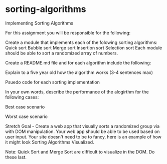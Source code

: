 # sorting-algorithms
Implementing Sorting Algorithms

For this assignment you will be responsible for the following:

Create a module that implements each of the folowing sorting algorithms:
Quick sort
Bubble sort
Merge sort
Insertion sort
Selection sort
Each module should be able to sort a randomized array of numbers.

Create a README.md file and for each algorithm include the following:

Explain to a five year old how the algorithm works (3-4 sentences max)

Psuedo code for each sorting implementation

In your own words, describe the performance of the alogirthm for the following cases:

Best case scenario

Worst case scenario

Stretch Goal - Create a web app that visually sorts a randomized group via with DOM manipulation. Your web app should be able to be used based on user input. Your site doesn't need to be to fancy, here is an example of how it might look Sorting Algorithms Visualized.

Note: Quick Sort and Merge Sort are difficult to visualize in the DOM. Do these last.